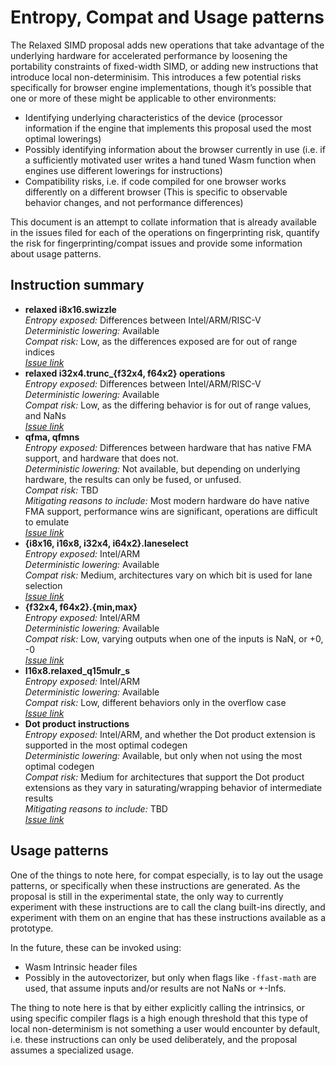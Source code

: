 # Entropy, Compat and Usage patterns

The Relaxed SIMD proposal adds new operations that take advantage of the underlying hardware for accelerated performance by loosening the portability constraints of fixed-width SIMD, or adding new instructions that introduce local non-determinisim. This introduces a few potential risks specifically for browser engine implementations, though it’s possible that one or more of these might be applicable to other environments: 
* Identifying underlying characteristics of the device (processor information if the engine that implements this proposal used the most optimal lowerings)
* Possibly identifying information about the browser currently in use (i.e. if a sufficiently motivated user writes a hand tuned Wasm function when engines use different lowerings for instructions)
* Compatibility risks, i.e. if code compiled for one browser works differently on a different browser (This is specific to observable behavior changes, and not performance differences)

This document is an attempt to collate information that is already available in the issues filed for each of the operations on fingerprinting risk, quantify the risk for fingerprinting/compat issues and provide some information about usage patterns. 

## Instruction summary

* **relaxed i8x16.swizzle**<br>
  *Entropy exposed:* Differences between Intel/ARM/RISC-V<br>
  *Deterministic lowering:* Available<br>
  *Compat risk:* Low, as the differences exposed are for out of range indices<br>
  [*Issue link*](https://github.com/WebAssembly/relaxed-simd/issues/21)
* **relaxed i32x4.trunc_{f32x4, f64x2} operations**<br>
  *Entropy exposed:* Differences between Intel/ARM/RISC-V<br>
  *Deterministic lowering:* Available<br>
  *Compat risk:* Low, as the differing behavior is for out of range values, and NaNs<br>
  [*Issue link*](https://github.com/WebAssembly/relaxed-simd/issues/21)<br>
* **qfma, qfmns**<br>
  *Entropy exposed:* Differences between hardware that has native FMA support, and hardware that does not.<br>
  *Deterministic lowering:* Not available, but depending on underlying hardware, the results can only be fused, or unfused.<br>
  *Compat risk:* TBD<br>
  *Mitigating reasons to include:* Most modern hardware do have native FMA support, performance wins are significant, operations are difficult to emulate<br>
  [*Issue link*](https://github.com/WebAssembly/simd/pull/79)<br>
* **{i8x16, i16x8, i32x4, i64x2}.laneselect**<br>
  *Entropy exposed:* Intel/ARM<br>
  *Deterministic lowering:* Available<br>
  *Compat risk:* Medium, architectures vary on which bit is used for lane selection<br>
  [*Issue link*](https://github.com/WebAssembly/relaxed-simd/issues/17)<br>
* **{f32x4, f64x2}.{min,max}**<br>
  *Entropy exposed:* Intel/ARM<br>
  *Deterministic lowering:* Available<br>
  *Compat risk:* Low, varying outputs when one of the inputs is NaN, or  +0, -0<br>
  [*Issue link*](https://github.com/WebAssembly/relaxed-simd/issues/33)<br>
* **I16x8.relaxed_q15mulr_s**<br>
  *Entropy exposed:* Intel/ARM<br>
  *Deterministic lowering:* Available<br>
  *Compat risk:* Low, different behaviors only in the overflow case<br>
  [*Issue link*](https://github.com/WebAssembly/relaxed-simd/issues/40)<br>
* **Dot product instructions**<br>
  *Entropy exposed:* Intel/ARM, and whether the Dot product extension is supported in the most optimal codegen<br>
  *Deterministic lowering:* Available, but only when not using the most optimal codegen<br>
  *Compat risk:* Medium for architectures that support the Dot product extensions as they vary in saturating/wrapping behavior of intermediate results<br>   *Mitigating reasons to include:* TBD<br>
  [*Issue link*](https://github.com/WebAssembly/relaxed-simd/issues/52)

## Usage patterns

One of the things to note here, for compat especially, is to lay out the usage patterns, or specifically when these instructions are generated. As the proposal is still in the experimental state, the only way to currently experiment with these instructions are to call the clang built-ins directly, and experiment with them on an engine that has these instructions available as a prototype. 

In the future, these can be invoked using:
 * Wasm Intrinsic header files
 * Possibly in the autovectorizer, but only when flags like `-ffast-math` are used, that assume inputs and/or results are not NaNs or +-Infs.

The thing to note here is that by either explicitly calling the intrinsics, or using specific compiler flags is a high enough threshold that this type of local non-determinism is not something a user would encounter by default, i.e. these instructions can only be used deliberately, and the proposal assumes a specialized usage.
